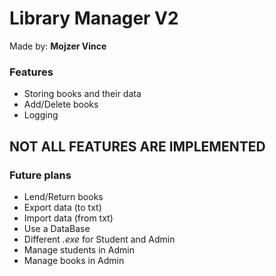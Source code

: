 # Library Manager V2
Made by: **Mojzer Vince**

### Features
* Storing books and their data
* Add/Delete books
* Logging

## NOT ALL FEATURES ARE IMPLEMENTED

### Future plans
* Lend/Return books
* Export data (to txt)
* Import data (from txt)
* Use a DataBase
* Different *.exe* for Student and Admin
* Manage students in Admin
* Manage books in Admin
